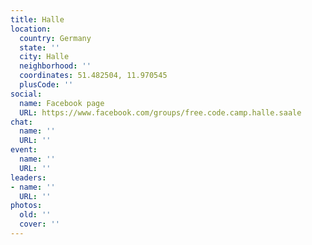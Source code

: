 ```yaml
---
title: Halle
location:
  country: Germany
  state: ''
  city: Halle
  neighborhood: ''
  coordinates: 51.482504, 11.970545
  plusCode: ''
social:
  name: Facebook page
  URL: https://www.facebook.com/groups/free.code.camp.halle.saale
chat:
  name: ''
  URL: ''
event:
  name: ''
  URL: ''
leaders:
- name: ''
  URL: ''
photos:
  old: ''
  cover: ''
---
```

